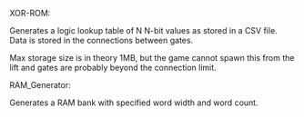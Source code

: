 XOR-ROM:

Generates a logic lookup table of N N-bit values as stored in a CSV file. Data is stored in the connections between gates.

Max storage size is in theory 1MB, but the game cannot spawn this from the lift
and gates are probably beyond the connection limit.

RAM_Generator:

Generates a RAM bank with specified word width and word count.
